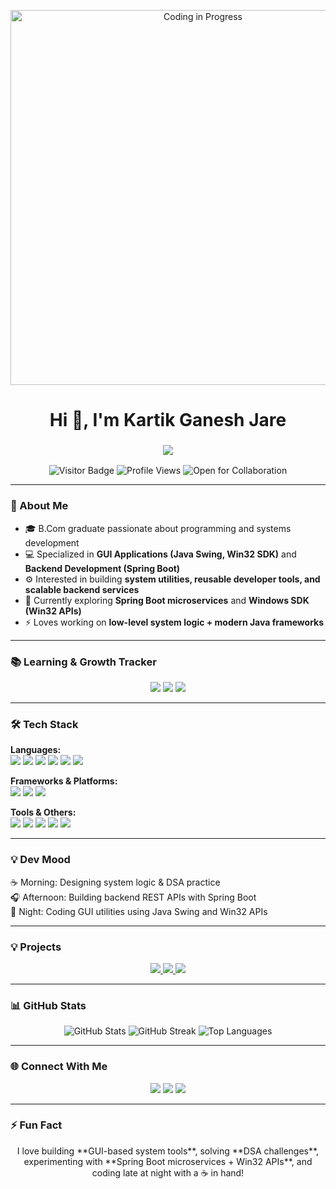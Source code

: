 <!-- GIF Banner -->
<p align="center">
  <img src="https://c.tenor.com/L5Y7ed7bZrIAAAAC/coding.gif" alt="Coding in Progress" width="600"/>
</p>

<h1 align="center">Hi 👋, I'm Kartik Ganesh Jare</h1>

<h3 align="center">
  <img src="https://readme-typing-svg.herokuapp.com?font=Fira+Code&size=25&duration=4000&pause=500&color=00FFDD&center=true&vCenter=true&width=900&lines=B.Com+Graduate+%7C+Software+Developer;GUI+%26+System+Development+%7C+Java+%7C+Spring+Boot;Windows+SDK+%7C+Java+Swing+%7C+Full-Stack+Projects;Building+Scalable+%26+Impactful+Software" />
</h3>

<p align="center">
  <img src="https://visitor-badge.laobi.icu/badge?page_id=KartikJare" alt="Visitor Badge"/>
  <img src="https://komarev.com/ghpvc/?username=KartikJare&color=blue" alt="Profile Views"/>
  <img src="https://img.shields.io/badge/Open%20for-Collaboration-brightgreen" alt="Open for Collaboration"/>
</p>

---

### 🚀 About Me
- 🎓 B.Com graduate passionate about programming and systems development  
- 💻 Specialized in **GUI Applications (Java Swing, Win32 SDK)** and **Backend Development (Spring Boot)**  
- ⚙️ Interested in building **system utilities, reusable developer tools, and scalable backend services**  
- 🌱 Currently exploring **Spring Boot microservices** and **Windows SDK (Win32 APIs)**  
- ⚡ Loves working on **low-level system logic + modern Java frameworks**

---

### 📚 Learning & Growth Tracker
<p align="center">
  <img src="https://img.shields.io/badge/Currently%20Learning-Spring%20Boot-blueviolet" />
  <img src="https://img.shields.io/badge/Currently%20Learning-Windows%20SDK%20Win32-green" />
  <img src="https://img.shields.io/badge/Currently%20Learning-Advanced%20Java%20Swing-orange" />
</p>

---

### 🛠 Tech Stack

**Languages:**  
<img src="https://img.shields.io/badge/C-00599C?style=flat&logo=c&logoColor=white" />
<img src="https://img.shields.io/badge/C++-00599C?style=flat&logo=c%2B%2B&logoColor=white" />
<img src="https://img.shields.io/badge/C%23-239120?style=flat&logo=c-sharp&logoColor=white" />
<img src="https://img.shields.io/badge/Java-ED8B00?style=flat&logo=java&logoColor=white" />
<img src="https://img.shields.io/badge/Python-3776AB?style=flat&logo=python&logoColor=white" />
<img src="https://img.shields.io/badge/JavaScript-F7DF1E?style=flat&logo=javascript&logoColor=black" />

**Frameworks & Platforms:**  
<img src="https://img.shields.io/badge/Spring%20Boot-6DB33F?style=flat&logo=spring&logoColor=white" />
<img src="https://img.shields.io/badge/Windows%20SDK%20(Win32)-0078D6?style=flat&logo=windows&logoColor=white" />
<img src="https://img.shields.io/badge/Java%20Swing-5382A1?style=flat&logo=java&logoColor=white" />

**Tools & Others:**  
<img src="https://img.shields.io/badge/Visual%20Studio-5C2D91?style=flat&logo=visual-studio&logoColor=white" />
<img src="https://img.shields.io/badge/VS%20Code-007ACC?style=flat&logo=visual-studio-code&logoColor=white" />
<img src="https://img.shields.io/badge/IntelliJ%20IDEA-000000?style=flat&logo=intellij-idea&logoColor=white" />
<img src="https://img.shields.io/badge/Git-F05032?style=flat&logo=git&logoColor=white" />
<img src="https://img.shields.io/badge/GitHub-181717?style=flat&logo=github&logoColor=white" />

---

### 💡 Dev Mood
☕ Morning: Designing system logic & DSA practice  
🎧 Afternoon: Building backend REST APIs with Spring Boot  
🌙 Night: Coding GUI utilities using Java Swing and Win32 APIs  

---

### 💡 Projects
<p align="center">
  <a href="https://github.com/KartikJare/StudyTracker">
    <img src="https://github-readme-stats.vercel.app/api/pin/?username=KartikJare&repo=StudyTracker&theme=radical" />
  </a>
  <a href="https://github.com/KartikJare/MarvellousPackerX">
    <img src="https://github-readme-stats.vercel.app/api/pin/?username=KartikJare&repo=MarvellousPackerX&theme=radical" />
  </a>
  <a href="https://github.com/KartikJare/SystemToolsSuite">
    <img src="https://github-readme-stats.vercel.app/api/pin/?username=KartikJare&repo=SystemToolsSuite&theme=radical" />
  </a>
</p>

---

### 📊 GitHub Stats
<p align="center">
  <img src="https://github-readme-stats.vercel.app/api?username=KartikJare&show_icons=true&theme=radical" alt="GitHub Stats"/>
  <img src="https://github-readme-streak-stats.herokuapp.com/?user=KartikJare&theme=radical" alt="GitHub Streak"/>
  <img src="https://github-readme-stats.vercel.app/api/top-langs/?username=KartikJare&layout=compact&theme=radical" alt="Top Languages"/>
</p>

---

### 🌐 Connect With Me
<p align="center">
  <a href="https://www.linkedin.com/in/your-profile/"><img src="https://img.shields.io/badge/-LinkedIn-blue?style=flat&logo=linkedin"/></a>
  <a href="https://github.com/KartikJare"><img src="https://img.shields.io/badge/-GitHub-black?style=flat&logo=github"/></a>
  <a href="mailto:your-email@example.com"><img src="https://img.shields.io/badge/-Email-red?style=flat&logo=gmail&logoColor=white"/></a>
</p>

---

### ⚡ Fun Fact
<p align="center">
  I love building **GUI-based system tools**, solving **DSA challenges**, experimenting with **Spring Boot microservices + Win32 APIs**, and coding late at night with a ☕ in hand!
</p>
